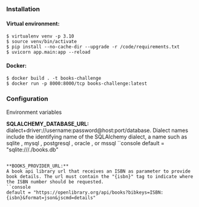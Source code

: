 ### Installation

#### Virtual environment:

```console
$ virtualenv venv -p 3.10
$ source venv/bin/activate
$ pip install --no-cache-dir --upgrade -r /code/requirements.txt
$ uvicorn app.main:app --reload 
```

#### Docker:

```console
$ docker build . -t books-challenge
$ docker run -p 8000:8000/tcp books-challenge:latest
```

### Configuration

Environment variables

**SQLALCHEMY_DATABASE_URL:** 
dialect+driver://username:password@host:port/database. Dialect names include the identifying name of the SQLAlchemy dialect, a name such as sqlite , mysql , postgresql , oracle , or mssql 
``console
default = "sqlite:///./books.db"
```

**BOOKS_PROVIDER_URL:**
A book api library url that receives an ISBN as parameter to provide book details. The url must contain the "{isbn}" tag to indicate where the ISBN number should be requested.
``console
default = "https://openlibrary.org/api/books?bibkeys=ISBN:{isbn}&format=json&jscmd=details"
```

